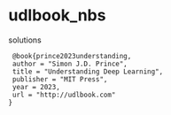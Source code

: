 # udlbook_nbs
solutions 

```
 @book{prince2023understanding,
 author = "Simon J.D. Prince",
 title = "Understanding Deep Learning",
 publisher = "MIT Press",
 year = 2023,
 url = "http://udlbook.com"
}
```
